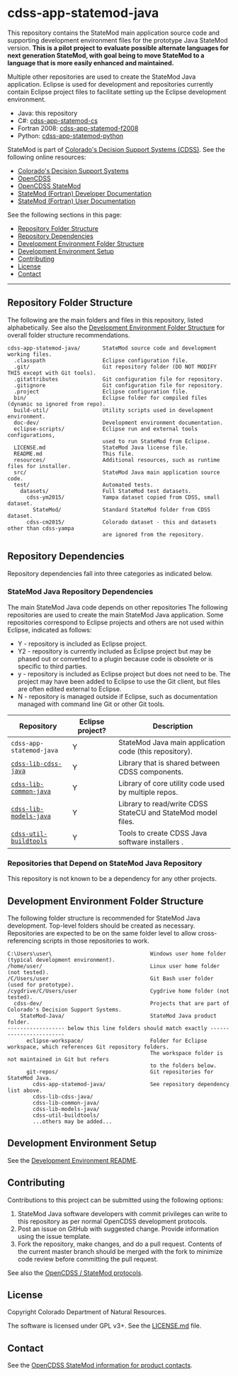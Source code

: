 # cdss-app-statemod-java #

This repository contains the StateMod main application source code and supporting
development environment files for the prototype Java StateMod version.
**This is a pilot project to evaluate possible alternate languages for next generation StateMod,
with goal being to move StateMod to a language that is more easily enhanced and maintained.**

Multiple other repositories are used to create the StateMod Java application.
Eclipse is used for development and repositories currently contain Eclipse project files to facilitate
setting up the Eclipse development environment.

* Java:  this repository
* C#:  [cdss-app-statemod-cs](https://github.com/OpenCDSS/cdss-app-statemod-cs)
* Fortran 2008:  [cdss-app-statemod-f2008](https://github.com/OpenCDSS/cdss-app-statemod-f2008)
* Python:  [cdss-app-statemod-python](https://github.com/OpenCDSS/cdss-app-statemod-python)

StateMod is part of
[Colorado's Decision Support Systems (CDSS)](https://www.colorado.gov/cdss).
See the following online resources:

* [Colorado's Decision Support Systems](https://www.colorado.gov/cdss)
* [OpenCDSS](http://opencdss.state.co.us/opencdss/)
* [OpenCDSS StateMod](http://opencdss.state.co.us/opencdss/statemod/)
* [StateMod (Fortran) Developer Documentation](http://opencdss.state.co.us/statemod/latest/doc-dev/)
* [StateMod (Fortran) User Documentation](http://opencdss.state.co.us/statemod/latest/doc-user/)

See the following sections in this page:

* [Repository Folder Structure](#repository-folder-structure)
* [Repository Dependencies](#repository-dependencies)
* [Development Environment Folder Structure](#development-environment-folder-structure)
* [Development Environment Setup](#development-environment-setup)
* [Contributing](#contributing)
* [License](#license)
* [Contact](#contact)

-----

## Repository Folder Structure ##

The following are the main folders and files in this repository, listed alphabetically.
See also the [Development Environment Folder Structure](#development-environment-folder-structure)
for overall folder structure recommendations.

```
cdss-app-statemod-java/       StateMod source code and development working files.
  .classpath                  Eclipse configuration file.
  .git/                       Git repository folder (DO NOT MODIFY THIS except with Git tools).
  .gitattributes              Git configuration file for repository.
  .gitignore                  Git configuration file for repository.
  .project                    Eclipse configuration file.
  bin/                        Eclipse folder for compiled files (dynamic so ignored from repo).
  build-util/                 Utility scripts used in development environment.
  doc-dev/                    Development environment documentation.
  eclipse-scripts/            Eclipse run and external tools configurations,
                              used to run StateMod from Eclipse.
  LICENSE.md                  StateMod Java license file.
  README.md                   This file.
  resources/                  Additional resources, such as runtime files for installer.
  src/                        StateMod Java main application source code.
  test/                       Automated tests.
    datasets/                 Full StateMod test datasets.
      cdss-ym2015/            Yampa dataset copied from CDSS, small dataset.
        StateMod/             Standard StateMod folder from CDSS dataset.
      cdss-cm2015/            Colorado dataset - this and datasets other than cdss-yampa
                              are ignored from the repository.
```

## Repository Dependencies ##

Repository dependencies fall into three categories as indicated below.

### StateMod Java Repository Dependencies ###

The main StateMod Java code depends on other repositories
The following repositories are used to create the main StateMod Java application.
Some repositories correspond to Eclipse projects and others are not used within Eclipse,
indicated as follows:

* Y - repository is included as Eclipse project.
* Y2 - repository is currently included as Eclipse project but may be phased out or
converted to a plugin because code is obsolete or is specific to third parties.
* y - repository is included as Eclipse project but does not need to be.  The project may have been added to Eclipse to use the Git client,
but files are often edited external to Eclipse.
* N - repository is managed outside if Eclipse,
such as documentation managed with command line Git or other Git tools.

|**Repository**|**Eclipse project?**|**Description**|
|----------------------------------------------------------------------------|--|----------------------------------------------------|
|`cdss-app-statemod-java`                                                    |Y |StateMod Java main application code (this repository).|
|[`cdss-lib-cdss-java`](https://github.com/OpenCDSS/cdss-lib-cdss-java)      |Y |Library that is shared between CDSS components.|
|[`cdss-lib-common-java`](https://github.com/OpenCDSS/cdss-lib-common-java)  |Y |Library of core utility code used by multiple repos.|
|[`cdss-lib-models-java`](https://github.com/OpenCDSS/cdss-lib-models-java)  |Y |Library to read/write CDSS StateCU and StateMod model files.|
|[`cdss-util-buildtools`](https://github.com/OpenCDSS/cdss-util-buildtools)  |Y |Tools to create CDSS Java software installers .|

### Repositories that Depend on StateMod Java Repository ###

This repository is not known to be a dependency for any other projects.

## Development Environment Folder Structure ##

The following folder structure is recommended for StateMod Java development.
Top-level folders should be created as necessary.
Repositories are expected to be on the same folder level to allow cross-referencing
scripts in those repositories to work.

```
C:\Users\user\                               Windows user home folder (typical development environment).
/home/user/                                  Linux user home folder (not tested).
/C/Users/user                                Git Bash user folder (used for prototype).
/cygdrive/C/Users/user                       Cygdrive home folder (not tested).
  cdss-dev/                                  Projects that are part of Colorado's Decision Support Systems.
    StateMod-Java/                           StateMod Java product folder.
------------------ below this line folders should match exactly ------------------------
      eclipse-workspace/                     Folder for Eclipse workspace, which references Git repository folders.
                                             The workspace folder is not maintained in Git but refers
                                             to the folders below.
      git-repos/                             Git repositories for StateMod Java.
        cdss-app-statemod-java/              See repository dependency list above.
        cdss-lib-cdss-java/
        cdss-lib-common-java/
        cdss-lib-models-java/
        cdss-util-buildtools/
        ...others may be added...
```

## Development Environment Setup ##

See the [Development Environment README](doc-dev/README.md).

## Contributing ##

Contributions to this project can be submitted using the following options:

1. StateMod Java software developers with commit privileges can write to this repository
as per normal OpenCDSS development protocols.
2. Post an issue on GitHub with suggested change.  Provide information using the issue template.
3. Fork the repository, make changes, and do a pull request.
Contents of the current master branch should be merged with the fork to minimize
code review before committing the pull request.

See also the [OpenCDSS / StateMod protocols](http://learn.openwaterfoundation.org/cdss-website-opencdss/statemod/statemod/).

## License ##

Copyright Colorado Department of Natural Resources.

The software is licensed under GPL v3+. See the [LICENSE.md](LICENSE.md) file.

## Contact ##

See the [OpenCDSS StateMod information for product contacts](http://learn.openwaterfoundation.org/cdss-website-opencdss/statemod/statemod/#product-leadership).
